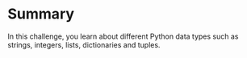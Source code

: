 # Summary

In this challenge, you learn about different Python data types such as strings, integers, lists, dictionaries and tuples.